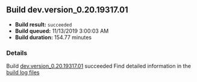 ## Build dev.version_0.20.19317.01
- **Build result:** `succeeded`
- **Build queued:** 11/13/2019 3:00:03 AM
- **Build duration:** 154.77 minutes
### Details
Build [dev.version_0.20.19317.01](https://winappstudio.visualstudio.com/web/build.aspx?pcguid=a4ef43be-68ce-4195-a619-079b4d9834c2&builduri=vstfs%3a%2f%2f%2fBuild%2fBuild%2f31889) succeeded
Find detailed information in the [build log files]()
